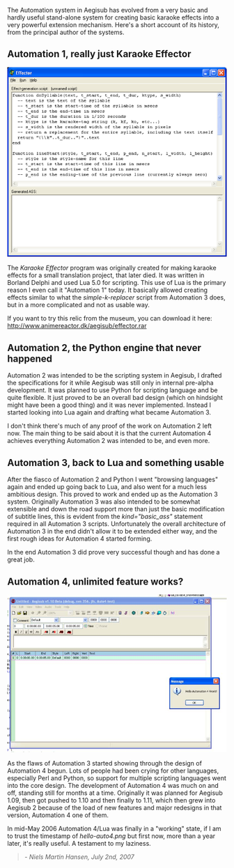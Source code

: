 The Automation system in Aegisub has evolved from a very basic and hardly useful stand-alone system for creating basic karaoke effects into a very powerful extension mechanism. Here's a short account of its history, from the principal author of the systems.


## Automation 1, really just Karaoke Effector  ##


![Effector_screenshot](/img/3.2/Effector_screenshot.png)

The _Karaoke Effector_ program was originally created for making karaoke effects for a small translation project, that later died. It was written in Borland Delphi and used Lua 5.0 for scripting. This use of Lua is the primary reason I even call it "Automation 1" today. It basically allowed creating effects similar to what the _simple-k-replacer_ script from Automation 3 does, but in a more complicated and not as usable way.

If you want to try this relic from the museum, you can download it here: <http://www.animereactor.dk/aegisub/effector.rar>


## Automation 2, the Python engine that never happened  ##


Automation 2 was intended to be the scripting system in Aegisub, I drafted the specifications for it while Aegisub was still only in internal pre-alpha development. It was planned to use Python for scripting language and be quite flexible. It just proved to be an overall bad design (which on hindsight might have been a good thing) and it was never implemented. Instead I started looking into Lua again and drafting what became Automation 3.

I don't think there's much of any proof of the work on Automation 2 left now. The main thing to be said about it is that the current Automation 4 achieves everything Automation 2 was intended to be, and even more.


## Automation 3, back to Lua and something usable  ##


After the fiasco of Automation 2 and Python I went "browsing languages" again and ended up going back to Lua, and also went for a much less ambitious design. This proved to work and ended up as the Automation 3 system. Originally Automation 3 was also intended to be somewhat extensible and down the road support more than just the basic modification of subtitle lines, this is evident from the _kind="basic_ass"_ statement required in all Automation 3 scripts. Unfortunately the overall architecture of Automation 3 in the end didn't allow it to be extended either way, and the first rough ideas for Automation 4 started forming.

In the end Automation 3 did prove very successful though and has done a great job.


## Automation 4, unlimited feature works?  ##


![Hello-auto4](/img/3.2/Hello-auto4.png)

As the flaws of Automation 3 started showing through the design of Automation 4 begun. Lots of people had been crying for other languages, especially Perl and Python, so support for multiple scripting languages went into the core design. The development of Automation 4 was much on and off, standing still for months at a time. Originally it was planned for Aegisub 1.09, then got pushed to 1.10 and then finally to 1.11, which then grew into Aegisub 2 because of the load of new features and major redesigns in that version, Automation 4 one of them.

In mid-May 2006 Automation 4/Lua was finally in a "working" state, if I am to trust the timestamp of _hello-auto4.png_ but first now, more than a year later, it's really useful. A testament to my laziness.

> _- Niels Martin Hansen, July 2nd, 2007_




